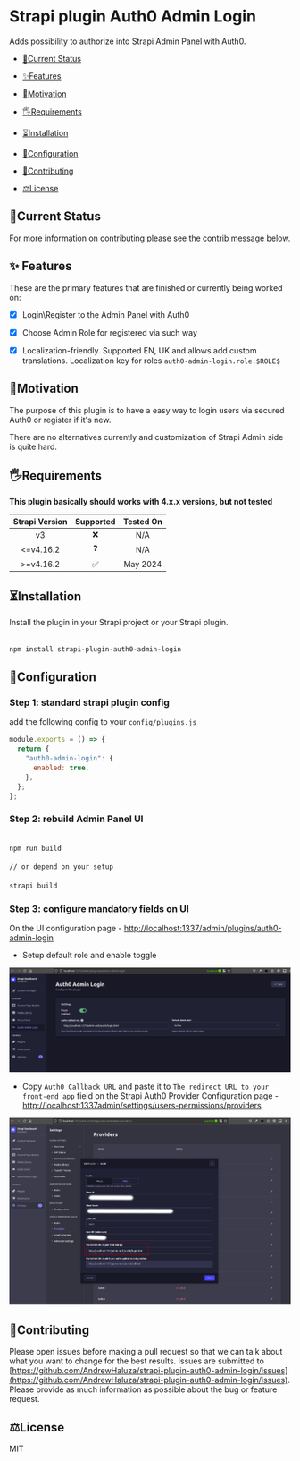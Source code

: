 # Strapi plugin Auth0 Admin Login

Adds possibility to authorize into Strapi Admin Panel with Auth0.


- [🚦Current Status](#current-status)

- [✨Features](#features)

- [🤔Motivation](#motivation)

- [🖐Requirements](#requirements)

- [⏳Installation](#installation)

- [🔧Configuration](#configuration)

- [🙋Contributing](#contributing)

- [⚖️License](#license)

## 🚦Current Status

For more information on contributing please see [the contrib message below](#contributing).

## ✨ Features

These are the primary features that are finished or currently being worked on:

- [x] Login\Register to the Admin Panel with Auth0

- [x] Choose Admin Role for registered via such way

- [x] Localization-friendly. Supported EN, UK and allows add custom translations. Localization key for roles `auth0-admin-login.role.$ROLE$`

## 🤔Motivation

The purpose of this plugin is to have a easy way to login users via secured Auth0 or register if it's new.

There are no alternatives currently and customization of Strapi Admin side is quite hard. 

## 🖐Requirements

**This plugin basically should works with 4.x.x versions, but not tested**

| Strapi Version | Supported | Tested On |
|:--------------:|:---------:|:---------:|
|       v3       |     ❌     |    N/A    |
|    <=v4.16.2   |     ❓     |    N/A    |
|    >=v4.16.2   |     ✅     |  May 2024 |


## ⏳Installation

Install the plugin in your Strapi project or your Strapi plugin.

```bash

npm install strapi-plugin-auth0-admin-login

```

## 🔧Configuration

### Step 1: standard strapi plugin config

add the following config to your `config/plugins.js`

```js
module.exports = () => {
  return {
    "auth0-admin-login": {
      enabled: true,
    },
  };
};
```

### Step 2: rebuild Admin Panel UI

```bash

npm run build

// or depend on your setup

strapi build

```

### Step 3: configure mandatory fields on UI

On the UI configuration page - [http://localhost:1337/admin/plugins/auth0-admin-login](http://localhost:1337/admin/plugins/auth0-admin-login)
- Setup default role and enable toggle


![Plugin Configuration Page](/docs/plugin-configurations.png)

- Copy `Auth0 Callback URL` and paste it to `The redirect URL to your front-end app` field on the Strapi Auth0 Provider Configuration page - [http://localhost:1337admin/settings/users-permissions/providers](http://localhost:1337admin/settings/users-permissions/providers)


![Strapi Auth0 Configuration Page](/docs/auth0-configuration.png)


## 🙋Contributing

Please open issues before making a pull request so that we can talk about what you want to change for the best results.
Issues are submitted to [https://github.com/AndrewHaluza/strapi-plugin-auth0-admin-login/issues](https://github.com/AndrewHaluza/strapi-plugin-auth0-admin-login/issues). Please provide as much information as possible about the bug or feature request.

## ⚖️License

MIT

